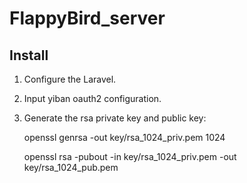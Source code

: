 # FlappyBird_server

Install
-----
1. Configure the Laravel.
2. Input yiban oauth2 configuration.
3. Generate the rsa private key and public key:

    openssl genrsa -out key/rsa_1024_priv.pem 1024
    
    openssl rsa -pubout -in key/rsa_1024_priv.pem -out key/rsa_1024_pub.pem